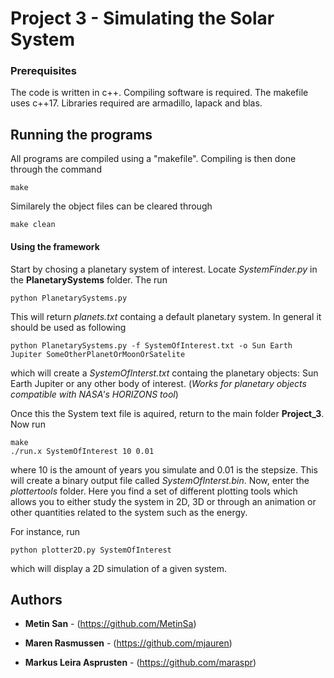  # Project 3 - Simulating the Solar System

 ### Prerequisites

The code is written in c++. Compiling software is required. The makefile uses c++17. Libraries required are armadillo, lapack and blas.

## Running the programs

All programs are compiled using a "makefile". Compiling is then done through the command
```
make
```
Similarely the object files can be cleared through 
```
make clean
```

#### Using the framework

Start by chosing a planetary system of interest. Locate *SystemFinder.py* in the **PlanetarySystems** folder. The run
```
python PlanetarySystems.py
```
This will return *planets.txt* containg a default planetary system. In general it should be used as following
```
python PlanetarySystems.py -f SystemOfInterest.txt -o Sun Earth Jupiter SomeOtherPlanetOrMoonOrSatelite
```
which will create a *SystemOfInterst.txt* containg the planetary objects: Sun Earth Jupiter or any other body of interest. (*Works for planetary objects compatible with NASA's HORIZONS tool*)

Once this the System text file is aquired, return to the main folder **Project_3**. Now run 
```
make
./run.x SystemOfInterest 10 0.01
```
where 10 is the amount of years you simulate and 0.01 is the stepsize. This will create a binary output file called *SystemOfInterst.bin*. Now, enter the *plottertools* folder. Here you find a set of different plotting tools which allows you to either study the system in 2D, 3D or through an animation or other quantities related to the system such as the energy. 

For instance, run
```
python plotter2D.py SystemOfInterest
```
which will display a 2D simulation of a given system.

## Authors

* **Metin San** - (https://github.com/MetinSa)

* **Maren Rasmussen** - (https://github.com/mjauren)

* **Markus Leira Asprusten** - (https://github.com/maraspr)

